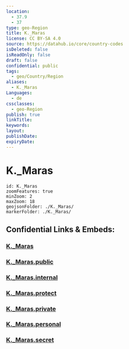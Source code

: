 ```yaml
---
location:
  - 37.9
  - 37
type: geo-Region
title: K._Maras
license: CC BY-SA 4.0
source: https://datahub.io/core/country-codes
isDeleted: false
isReadOnly: false
draft: false
confidential: public
tags:
  - geo/Country/Region
aliases:
  - K._Maras
Languages:
  - de
cssclasses:
  - geo-Region
publish: true
linkTitle:
keywords:
layout:
publishDate:
expiryDate:
---
```


# K._Maras

```leaflet
id: K._Maras
zoomFeatures: true 
minZoom: 2 
maxZoom: 18
geojsonFolder: ./K._Maras/
markerFolder: ./K._Maras/
```


## Confidential Links & Embeds: 

### [K._Maras](/_Standards/Earth/Continent/Europe/Europe~East/Turkey/Provinces~Turkey/K._Maras.md) 

### [K._Maras.public](/_public/Earth/Continent/Europe/Europe~East/Turkey/Provinces~Turkey/K._Maras.public.md) 

### [K._Maras.internal](/_internal/Earth/Continent/Europe/Europe~East/Turkey/Provinces~Turkey/K._Maras.internal.md) 

### [K._Maras.protect](/_protect/Earth/Continent/Europe/Europe~East/Turkey/Provinces~Turkey/K._Maras.protect.md) 

### [K._Maras.private](/_private/Earth/Continent/Europe/Europe~East/Turkey/Provinces~Turkey/K._Maras.private.md) 

### [K._Maras.personal](/_personal/Earth/Continent/Europe/Europe~East/Turkey/Provinces~Turkey/K._Maras.personal.md) 

### [K._Maras.secret](/_secret/Earth/Continent/Europe/Europe~East/Turkey/Provinces~Turkey/K._Maras.secret.md)


